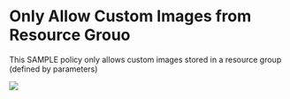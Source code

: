 # Only Allow Custom Images from Resource Grouo

This SAMPLE policy only allows custom images stored in a resource group (defined by parameters)

<a href="https://portal.azure.com/#blade/Microsoft_Azure_Policy/CreatePolicyDefinitionBlade/uri/https%3A%2F%2Fraw.githubusercontent.com%2Fpaulhakim%2FSamples%2FCompute%2FOnlyAllowCustomImagesFromRG%2FAzurePolicies.json" target="_blank">
    <img src="http://azuredeploy.net/deploybutton.png"/>
</a>